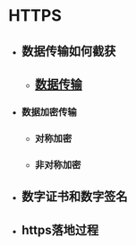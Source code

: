 # HTTPS

* ## 数据传输如何截获

  * ## [数据传输](/network-protocol/chapter0.md)
* ### 数据加密传输

  * ### 对称加密
  * ### 非对称加密
* ## 数字证书和数字签名
* ## https落地过程



